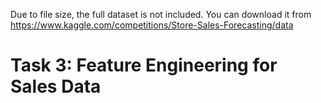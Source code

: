 Due to file size, the full dataset is not included. You can download it from https://www.kaggle.com/competitions/Store-Sales-Forecasting/data

# Task 3: Feature Engineering for Sales Data
